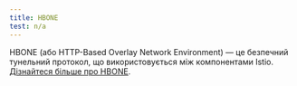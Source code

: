 ```yaml
---
title: HBONE
test: n/a
---
```


HBONE (або HTTP-Based Overlay Network Environment) — це безпечний тунельний протокол, що використовується між компонентами Istio. [Дізнайтеся більше про HBONE](/docs/ambient/architecture/hbone/).
